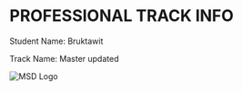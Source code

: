 # PROFESSIONAL TRACK INFO

Student Name: Bruktawit

Track Name: Master updated

![MSD Logo](assets/msd-6th-batch-logo.png "MSD 6th Batch Logo") 

